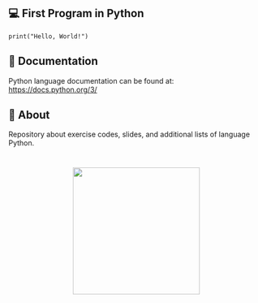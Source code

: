 ## :computer: First Program in Python 

```
print("Hello, World!")
```


## 🤔  Documentation
Python language documentation can be found at: https://docs.python.org/3/

## :memo: About
Repository about exercise codes, slides, and additional lists of language Python.

<h1 align="center">
    <img src="https://i.imgur.com/KtKBuSQ.png" width="250px" />
</h1>
